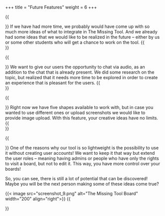 +++
title = "Future Features"
weight = 6
+++

{{<section title="So, what's next?">}}
If we have had more time, we probably would have come up with so much more ideas of what to integrate in The Missing Tool. And we already had some ideas that we would like to be realized in the future – either by us or some other students who will get a chance to work on the tool.
{{</section>}}

{{<section title="Audiochat">}}
We want to give our users the opportunity to chat via audio, as an addition to the chat that is already present. We did some research on the topic, but realized that it needs more time to be explored in order to create an experience that is pleasant for the users.
{{</section>}}

{{<section title="Image Upload">}}
Right now we have five shapes available to work with, but in case you wanted to use different ones or upload screenshots we would like to provide image upload. With this feature, your creative ideas have no limits.
{{</section>}}

{{<section title="More User Roles">}}
One of the reasons why our tool is so lightweight is the possibility to use it without creating user accounts! We want to keep it that way but extend the user roles – meaning having admins or people who have only the rights to visit a board, but not to edit it. This way, you have more control over your boards!

So, you can see, there is still a lot of potential that can be discovered! Maybe you will be the next person making some of these ideas come true?

{{< image src="screenshot_9.png" alt="The Missing Tool Board"  width="200" align="right">}}
{{</section>}}
